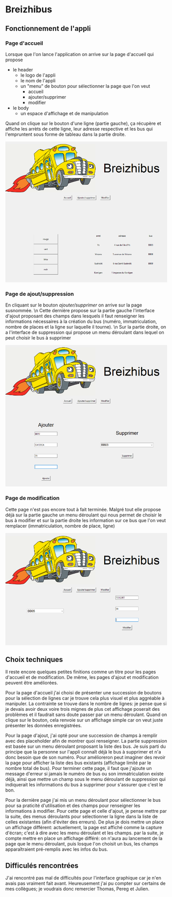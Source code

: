 # Breizhibus

## Fonctionnement de l'appli

### Page d'accueil

Lorsque que l'on lance l'application on arrive sur la page d'accueil qui propose
- le header
  - le logo de l'appli
  - le nom de l'appli
  - un "menu" de bouton pour sélectionner la page que l'on veut
    - accueil
    - ajouter/supprimer
    - modifier
- le body
  - un espace d'affichage et de manipulation

Quand on clique sur le bouton d'une ligne (partie gauche), ça récupère et affiche les arrèts de cette ligne, leur adresse respective et les bus qui l'empruntent sous forme de tableau dans la partie droite.

![accueil.PNG](accueil.PNG) 

### Page de ajout/suppression

En cliquant sur le bouton *ajouter/supprimer* on arrive sur la page susnommée. \n
Cette dernière propose sur la partie gauche l'interface d'ajout proposant des champs dans lesquels il faut renseigner les informations nécessaires à la création du bus (numéro, immatriculation, nombre de places et la ligne sur laquelle il tourne). \n
Sur la partie droite, on a l'interface de suppression qui propose un menu déroulant dans lequel on peut choisir le bus à supprimer 

![ajout_suppr.PNG](ajouter_supprimer.PNG) 

### Page de modification

Cette page n'est pas encore tout à fait terminée. Malgré tout elle propose déjà sur la partie gauche un menu déroulant qui nous permet de choisir le bus à modifier et sur la partie droite les information sur ce bus que l'on veut remplacer (immatriculation, nombre de place, ligne)

![modifier.PNG](modif.PNG) 

## Choix techniques

Il reste encore quelques petites finitions comme un titre pour les pages d'accueil et de modification. De même, les pages d'ajout et modification peuvent être améliorées.

Pour la page d'accueil j'ai choisi de présenter une succession de boutons pour la sélection de lignes car je trouve cela plus visuel et plus aggréable à manipuler. La contrainte se trouve dans le nombre de lignes: je pense que si je devais avoir deux voire trois mignes de plus cet affichage poserait des problèmes et il faudrait sans doute passer par un menu déroulant. Quand on clique sur le bouton, cela renvoie sur un affichage simple car on veut juste présenter les données enregistrées.

Pour la page d'ajout, j'ai opté pour une succession de champs à remplir avec des placeholder afin de montrer quoi renseigner. La partie suppression est basée sur un menu déroulant proposant la liste des bus. Je suis parti du principe que la personne sur l'appli connaît déjà le bus à supprimer et n'a donc besoin que de son numéro.
Pour amélioreron peut imaginer des revoir la page pour afficher la liste des bus existants (affichage limité par le nombre total de bus). Pour terminer cette page, il faut que j'ajoute un message d'erreur si jamais le numéro de bus ou son immatriculation existe déjà, ainsi que mettre un champ sous le menu déroulant de suppression qui indiquerait les informations du bus à supprimer pour s'assurer que c'est le bon.

Pour la dernière page j'ai mis un menu déroulant pour sélectionner le bus pour sa praticité d'utilisation et des champs pour renseigner les informations à modifier. Pour cette page et celle d'ajout, je pense mettre par la suite, des menus déroulants pour sélectionner la ligne dans la liste de celles existantes (afin d'éviter des erreurs). De plus je dois mettre un place un affichage différent: actuellement, la page est affiché comme la capture d'écran; c'est à dire avec les menu déroulant et les champs. par la suite, je compte mettre en place un affichage différé: on n'aura au lancement de la page que le menu déroulant, puis losque l'on choisit un bus, les champs apparaîtraient pré-remplis avec les infos du bus.

## Difficulés rencontrées

J'ai rencontré pas mal de difficultés pour l'interface graphique car je n'en avais pas vraiment fait avant. Heureusement j'ai pu compter sur certains de mes collègues; je voudrais donc remercier Thomas, Pereg et Julien.
